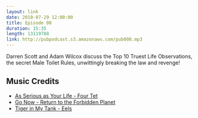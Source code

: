 ```yaml
---
layout: link
date: 2010-07-29 12:00:00
title: Episode 08
duration: 15:35
length: 13119788
link: http://pubpodcast.s3.amazonaws.com/pub008.mp3
---
```


Darren Scott and Adam Wilcox discuss the Top 10 Truest Life Observations, the secret Male Toilet Rules, unwittingly breaking the law and revenge!

## Music Credits

- [As Serious as Your Life - Four Tet](http://itunes.apple.com/gb/album/as-serious-as-your-life/id308893811?i=308893948)
- [Go Now - Return to the Forbidden Planet](http://itunes.apple.com/gb/album/go-now/id277949156?i=277949491)
- [Tiger in My Tank - Eels](http://itunes.apple.com/gb/album/tiger-in-my-tank/id14288231?i=14288257)
